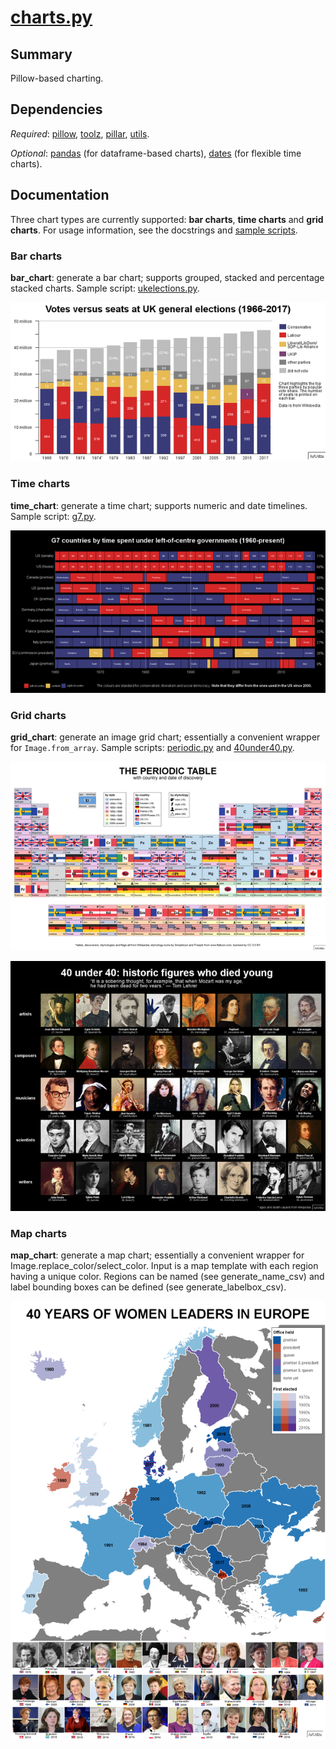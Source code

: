 # [charts.py](charts.py)

## Summary 
Pillow-based charting.
 
## Dependencies
*Required*: [pillow](http://pillow.readthedocs.io/en/4.2.x/index.html), [toolz](http://toolz.readthedocs.io/en/latest/index.html), [pillar](pillar.md), [utils](utils.md).

*Optional*: [pandas](http://pandas.pydata.org/) (for dataframe-based charts), [dates](dates.md) (for flexible time charts).

## Documentation

Three chart types are currently supported: **bar charts**, **time charts** and **grid charts**. For usage information, see the docstrings and [sample scripts](dataviz/).

### Bar charts

**bar_chart**: generate a bar chart; supports grouped, stacked and percentage stacked charts. Sample script: [ukelections.py](dataviz/ukelections.py).

![uk elections bar chart](images/chart_elections.png)

### Time charts

**time_chart**: generate a time chart; supports numeric and date timelines. Sample script: [g7.py](dataviz/g7.py).

![time chart example](images/chart_g7.png)

### Grid charts

**grid_chart**: generate an image grid chart; essentially a convenient wrapper for `Image.from_array`. Sample scripts: [periodic.py](dataviz/periodic.py) and [40under40.py](dataviz/40under40.py).

![grid chart example](images/chart_periodic.png)

![grid chart example](images/chart_40under40.png)

### Map charts

**map_chart**: generate a map chart; essentially a convenient wrapper for Image.replace_color/select_color. Input is a map template with each region having a unique color. Regions can be named (see generate_name_csv) and label bounding boxes can be defined (see generate_labelbox_csv).

![grid chart example](images/chart_femaleleaders.png)
